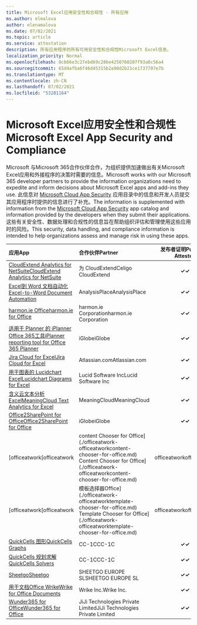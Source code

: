 ```yaml
---
title: Microsoft Excel应用安全性和合规性 - 所有应用
ms.author: elmalova
author: elenamalova
ms.date: 07/02/2021
ms.topic: article
ms.service: attestation
description: 所有应用程序的所有可用安全性和合规性Microsoft Excel信息。
localization_priority: Normal
ms.openlocfilehash: 0cb66e3c27ebd69c286e4250760207f93a0c56a4
ms.sourcegitcommit: 65d4afba6f46d45315b2a90d2b21ce1737707e7b
ms.translationtype: MT
ms.contentlocale: zh-CN
ms.lasthandoff: 07/02/2021
ms.locfileid: "53281164"
---
```

# <a name="microsoft-excel-app-security-and-compliance"></a><span data-ttu-id="08e0f-103">Microsoft Excel应用安全性和合规性</span><span class="sxs-lookup"><span data-stu-id="08e0f-103">Microsoft Excel App Security and Compliance</span></span>

<span data-ttu-id="08e0f-104">Microsoft 与Microsoft 365合作伙伴合作，为组织提供加速做出有关Microsoft Excel应用和外接程序的决策时需要的信息。</span><span class="sxs-lookup"><span data-stu-id="08e0f-104">Microsoft works with our Microsoft 365 developer partners to provide the information organizations need to expedite and inform decisions about Microsoft Excel apps and add-ins they use.</span></span> <span data-ttu-id="08e0f-105">此信息对 [Microsoft Cloud App Security](https://www.microsoft.com/en-us/enterprise-mobility-security/cloud-app-security) 应用目录中的信息和开发人员提交其应用程序时提供的信息进行了补充。</span><span class="sxs-lookup"><span data-stu-id="08e0f-105">The information is supplemented with information from the [Microsoft Cloud App Security](https://www.microsoft.com/en-us/enterprise-mobility-security/cloud-app-security) app catalog and information provided by the developers when they submit their applications.</span></span> <span data-ttu-id="08e0f-106">这些有关安全性、数据处理和合规性的信息旨在帮助组织评估和管理使用这些应用时的风险。</span><span class="sxs-lookup"><span data-stu-id="08e0f-106">This security, data handling, and compliance information is intended to help organizations assess and manage risk in using these apps.</span></span>

| <span data-ttu-id="08e0f-107">**应用**</span><span class="sxs-lookup"><span data-stu-id="08e0f-107">**App**</span></span> | <span data-ttu-id="08e0f-108">**合作伙伴**</span><span class="sxs-lookup"><span data-stu-id="08e0f-108">**Partner**</span></span> | <span data-ttu-id="08e0f-109">**发布者证明**</span><span class="sxs-lookup"><span data-stu-id="08e0f-109">**Publisher Attested**</span></span> | <span data-ttu-id="08e0f-110">**认证**</span><span class="sxs-lookup"><span data-stu-id="08e0f-110">**Certified**</span></span> |
|:--------|:------------|:----------------------:|:-------------:|
| [<span data-ttu-id="08e0f-111">CloudExtend Analytics for NetSuite</span><span class="sxs-lookup"><span data-stu-id="08e0f-111">CloudExtend Analytics for NetSuite</span></span>](./celigo-cloudextend-analytics-for-netsuite.md) | <span data-ttu-id="08e0f-112">为 CloudExtend</span><span class="sxs-lookup"><span data-stu-id="08e0f-112">Celigo CloudExtend</span></span> | <span data-ttu-id="08e0f-113">**✓**</span><span class="sxs-lookup"><span data-stu-id="08e0f-113">**✓**</span></span> |  |
| [<span data-ttu-id="08e0f-114">Excel到 Word 文档自动化</span><span class="sxs-lookup"><span data-stu-id="08e0f-114">Excel-to-Word Document Automation</span></span>](./analysisplace-excel-to-word-document-automation.md) | <span data-ttu-id="08e0f-115">AnalysisPlace</span><span class="sxs-lookup"><span data-stu-id="08e0f-115">AnalysisPlace</span></span> | <span data-ttu-id="08e0f-116">**✓**</span><span class="sxs-lookup"><span data-stu-id="08e0f-116">**✓**</span></span> |  |
| [<span data-ttu-id="08e0f-117">harmon.ie Office</span><span class="sxs-lookup"><span data-stu-id="08e0f-117">harmon.ie for Office</span></span>](./harmonie-corporation-for-office.md) | <span data-ttu-id="08e0f-118">harmon.ie Corporation</span><span class="sxs-lookup"><span data-stu-id="08e0f-118">harmon.ie Corporation</span></span> | <span data-ttu-id="08e0f-119">**✓**</span><span class="sxs-lookup"><span data-stu-id="08e0f-119">**✓**</span></span> |  |
| [<span data-ttu-id="08e0f-120">适用于 Planner 的 iPlanner Office 365工具</span><span class="sxs-lookup"><span data-stu-id="08e0f-120">iPlanner reporting tool for Office 365 Planner</span></span>](./iglobe-iplanner-reporting-tool-for-office-365-planner.md) | <span data-ttu-id="08e0f-121">iGlobe</span><span class="sxs-lookup"><span data-stu-id="08e0f-121">iGlobe</span></span> | <span data-ttu-id="08e0f-122">**✓**</span><span class="sxs-lookup"><span data-stu-id="08e0f-122">**✓**</span></span> | <img alt="Certified application badge" src="../media/certified-badge.png" height="25" width="25" /> |
| [<span data-ttu-id="08e0f-123">Jira Cloud for Excel</span><span class="sxs-lookup"><span data-stu-id="08e0f-123">Jira Cloud for Excel</span></span>](./atlassiancom-jira-cloud-for-excel.md) | <span data-ttu-id="08e0f-124">Atlassian.com</span><span class="sxs-lookup"><span data-stu-id="08e0f-124">Atlassian.com</span></span> | <span data-ttu-id="08e0f-125">**✓**</span><span class="sxs-lookup"><span data-stu-id="08e0f-125">**✓**</span></span> |  |
| [<span data-ttu-id="08e0f-126">用于图表的 Lucidchart Excel</span><span class="sxs-lookup"><span data-stu-id="08e0f-126">Lucidchart Diagrams for Excel</span></span>](./lucid-software-inc-lucidchart-diagrams-for-excel.md) | <span data-ttu-id="08e0f-127">Lucid Software Inc</span><span class="sxs-lookup"><span data-stu-id="08e0f-127">Lucid Software Inc</span></span> | <span data-ttu-id="08e0f-128">**✓**</span><span class="sxs-lookup"><span data-stu-id="08e0f-128">**✓**</span></span> |  |
| [<span data-ttu-id="08e0f-129">含义云文本分析Excel</span><span class="sxs-lookup"><span data-stu-id="08e0f-129">MeaningCloud Text Analytics for Excel</span></span>](./meaningcloud-text-analytics-for-excel.md) | <span data-ttu-id="08e0f-130">MeaningCloud</span><span class="sxs-lookup"><span data-stu-id="08e0f-130">MeaningCloud</span></span> | <span data-ttu-id="08e0f-131">**✓**</span><span class="sxs-lookup"><span data-stu-id="08e0f-131">**✓**</span></span> |  |
| [<span data-ttu-id="08e0f-132">Office2SharePoint for Office</span><span class="sxs-lookup"><span data-stu-id="08e0f-132">Office2SharePoint for Office</span></span>](./iglobe-office2sharepoint-for-office.md) | <span data-ttu-id="08e0f-133">iGlobe</span><span class="sxs-lookup"><span data-stu-id="08e0f-133">iGlobe</span></span> | <span data-ttu-id="08e0f-134">**✓**</span><span class="sxs-lookup"><span data-stu-id="08e0f-134">**✓**</span></span> | <img alt="Certified application badge" src="../media/certified-badge.png" height="25" width="25" /> |
| <span data-ttu-id="08e0f-135">[officeatwork</span><span class="sxs-lookup"><span data-stu-id="08e0f-135">[officeatwork</span></span> | <span data-ttu-id="08e0f-136">content Chooser for Office] (./officeatwork-officeatworkcontent-chooser-for-office.md) </span><span class="sxs-lookup"><span data-stu-id="08e0f-136">Content Chooser for Office](./officeatwork-officeatworkcontent-chooser-for-office.md)</span></span> | <span data-ttu-id="08e0f-137">officeatwork</span><span class="sxs-lookup"><span data-stu-id="08e0f-137">officeatwork</span></span> | <span data-ttu-id="08e0f-138">**✓**</span><span class="sxs-lookup"><span data-stu-id="08e0f-138">**✓**</span></span> | <img alt="Certified application badge" src="../media/certified-badge.png" height="25" width="25" /> |
| <span data-ttu-id="08e0f-139">[officeatwork</span><span class="sxs-lookup"><span data-stu-id="08e0f-139">[officeatwork</span></span> | <span data-ttu-id="08e0f-140">模板选择器Office] (./officeatwork-officeatworktemplate-chooser-for-office.md) </span><span class="sxs-lookup"><span data-stu-id="08e0f-140">Template Chooser for Office](./officeatwork-officeatworktemplate-chooser-for-office.md)</span></span> | <span data-ttu-id="08e0f-141">officeatwork</span><span class="sxs-lookup"><span data-stu-id="08e0f-141">officeatwork</span></span> | <span data-ttu-id="08e0f-142">**✓**</span><span class="sxs-lookup"><span data-stu-id="08e0f-142">**✓**</span></span> | <img alt="Certified application badge" src="../media/certified-badge.png" height="25" width="25" /> |
| [<span data-ttu-id="08e0f-143">QuickCells 图形</span><span class="sxs-lookup"><span data-stu-id="08e0f-143">QuickCells Graphs</span></span>](./cc-1c-quickcells-graphs.md) | <span data-ttu-id="08e0f-144">CC-1C</span><span class="sxs-lookup"><span data-stu-id="08e0f-144">CC-1C</span></span> | <span data-ttu-id="08e0f-145">**✓**</span><span class="sxs-lookup"><span data-stu-id="08e0f-145">**✓**</span></span> |  |
| [<span data-ttu-id="08e0f-146">QuickCells 规划求解</span><span class="sxs-lookup"><span data-stu-id="08e0f-146">QuickCells Solvers</span></span>](./cc-1c-quickcells-solvers.md) | <span data-ttu-id="08e0f-147">CC-1C</span><span class="sxs-lookup"><span data-stu-id="08e0f-147">CC-1C</span></span> | <span data-ttu-id="08e0f-148">**✓**</span><span class="sxs-lookup"><span data-stu-id="08e0f-148">**✓**</span></span> |  |
| [<span data-ttu-id="08e0f-149">Sheetgo</span><span class="sxs-lookup"><span data-stu-id="08e0f-149">Sheetgo</span></span>](./sheetgo-europe-sl.md) | <span data-ttu-id="08e0f-150">SHEETGO EUROPE SL</span><span class="sxs-lookup"><span data-stu-id="08e0f-150">SHEETGO EUROPE SL</span></span> | <span data-ttu-id="08e0f-151">**✓**</span><span class="sxs-lookup"><span data-stu-id="08e0f-151">**✓**</span></span> |  |
| [<span data-ttu-id="08e0f-152">用于文档Office Wrike</span><span class="sxs-lookup"><span data-stu-id="08e0f-152">Wrike for Office Documents</span></span>](./wrike-inc-for-office-documents.md) | <span data-ttu-id="08e0f-153">Wrike Inc.</span><span class="sxs-lookup"><span data-stu-id="08e0f-153">Wrike Inc.</span></span> | <span data-ttu-id="08e0f-154">**✓**</span><span class="sxs-lookup"><span data-stu-id="08e0f-154">**✓**</span></span> | <img alt="Certified application badge" src="../media/certified-badge.png" height="25" width="25" /> |
| [<span data-ttu-id="08e0f-155">Wunder365 for Office</span><span class="sxs-lookup"><span data-stu-id="08e0f-155">Wunder365 for Office</span></span>](./jiji-technologies-private-limited-wunder365-for-office.md) | <span data-ttu-id="08e0f-156">JiJi Technologies Private Limited</span><span class="sxs-lookup"><span data-stu-id="08e0f-156">JiJi Technologies Private Limited</span></span> | <span data-ttu-id="08e0f-157">**✓**</span><span class="sxs-lookup"><span data-stu-id="08e0f-157">**✓**</span></span> |  |
